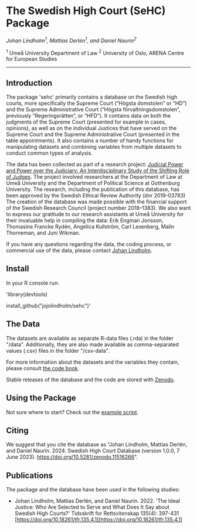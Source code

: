 # The Swedish High Court (SeHC) Package

_Johan Lindholm<sup>1</sup>, Mattias Derlén<sup>1</sup>, and Daniel Naurin<sup>2</sup>_

<sup>1</sup> Umeå University Department of Law
<sup>2</sup> University of Oslo, ARENA Centre for European Studies

------------------

## Introduction

The package 'sehc' primarily contains a database on the Swedish high courts, more specifically the Supreme Court (“Högsta domstolen” or “HD”) and the Supreme Administrative Court (“Högsta förvaltningsdomstolen”, previously “Regeringsrätten”, or “HFD”). It contains data on both the judgments of the Supreme Court (presented for example in cases, opinions), as well as on the individual Justices that have served on the Supreme Court and the Supreme Administrative Court (presented in the table appointments). It also contains a number of handy functions for manipulating datasets and combining variables from multiple datasets to conduct common types of analysis. 

The data has been collected as part of a research project: [Judicial Power and Power over the Judiciary: An Interdisciplinary Study of the Shifting Role of Judges](https://www.umu.se/en/research/projects/judicial-power-and-power-over-the-judiciary-an-interdisciplinary-study-of-the-shifting-role-of-judges-/). The project involved researchers at the Department of Law at Umeå University and the Department of Political Science at Gothenburg University. The research, including the publication of this database, has been approved by the Swedish Ethical Review Authority (dnr 2019-03783) The creation of the database was made possible with the financial support of the Swedish Research Council (project number 2018–1383). We also want to express our gratitude to our research assistants at Umeå University for their invaluable help in compiling the data: Erik Engman Jonsson, Thomasine Francke Rydén, Angelica Kullström, Carl Lexenberg, Malin Thorneman, and Juni Wikman.

If you have any questions regarding the data, the coding process, or commercial use of the data, please contact [Johan Lindholm](mailto:johan.lindholm@umu.se).

## Install

In your R console run:
 
'library(devtools)

install_github("jojolindholm/sehc")'

## The Data

The datasets are available as separate R-data files (.rda) in the folder "/data". Additionally, they are also made available as comma-separated values (.csv) files in the folder "/csv-data".

For more information about the datasets and the variables they contain, please consult [the code book](sehc_code_book.pdf).

Stable releases of the database and the code are stored with [Zenodo](https://zenodo.org/account/settings/github/repository/jojolindholm/sehc).

## Using the Package

Not sure where to start? Check out the [example script](example.R).

## Citing

We suggest that you cite the database as "Johan Lindholm, Mattias Derlén, and Daniel Naurin. 2024. Swedish High Court Database (version 1.0.0, 7 June 2023). https://doi.org/10.5281/zenodo.11516266".

## Publications

The package and the database have been used in the following studies:
* Johan Lindholm, Mattias Derlén, and Daniel Naurin. 2022. 'The Ideal Justice: Who Are Selected to Serve and What Does It Say about Swedish High Courts?' Tidsskrift for Rettsvitenskap 135(4): 397-431 [https://doi.org/10.18261/tfr.135.4.1](https://doi.org/10.18261/tfr.135.4.1)
